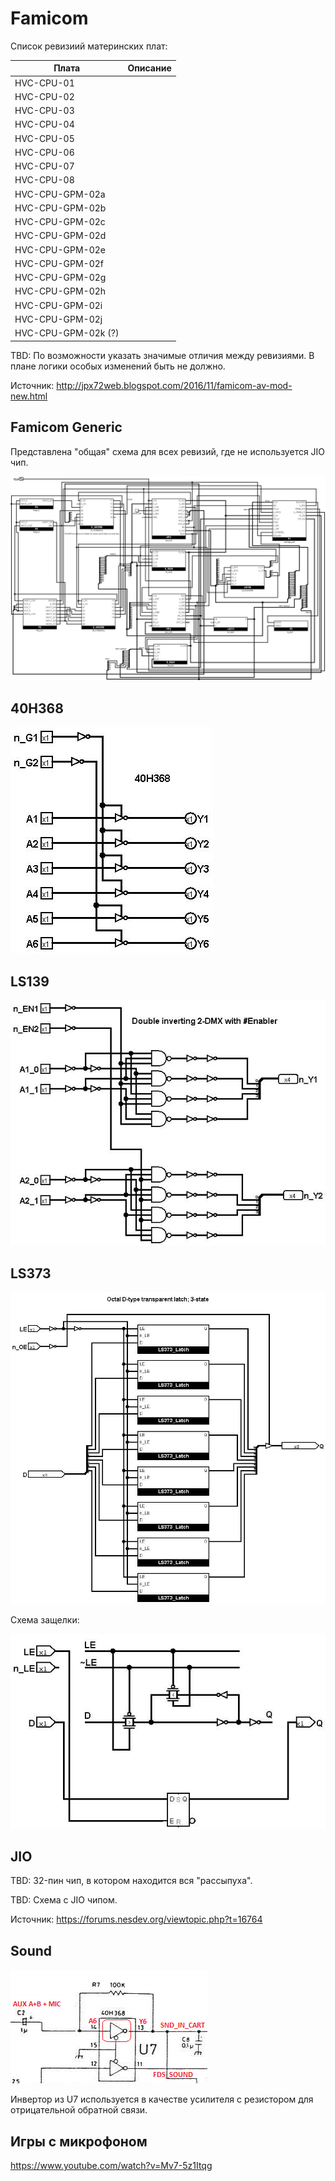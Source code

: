# Famicom

Список ревизиий материнских плат:

|Плата|Описание|
|---|---|
|HVC-CPU-01| |
|HVC-CPU-02| |
|HVC-CPU-03| |
|HVC-CPU-04| |
|HVC-CPU-05| |
|HVC-CPU-06| |
|HVC-CPU-07| |
|HVC-CPU-08| |
|HVC-CPU-GPM-02a| |
|HVC-CPU-GPM-02b| |
|HVC-CPU-GPM-02c| |
|HVC-CPU-GPM-02d| |
|HVC-CPU-GPM-02e| |
|HVC-CPU-GPM-02f| |
|HVC-CPU-GPM-02g| |
|HVC-CPU-GPM-02h| |
|HVC-CPU-GPM-02i| |
|HVC-CPU-GPM-02j| |
|HVC-CPU-GPM-02k (?)| |

TBD: По возможности указать значимые отличия между ревизиями. В плане логики особых изменений быть не должно.

Источник: http://jpx72web.blogspot.com/2016/11/famicom-av-mod-new.html

## Famicom Generic

Представлена "общая" схема для всех ревизий, где не используется JIO чип.

![fami_logisim](/BreakingNESWiki/MB/imgstore/fami_logisim.jpg)

## 40H368

![40H368](/BreakingNESWiki/MB/imgstore/40H368.jpg)

## LS139

![LS139](/BreakingNESWiki/MB/imgstore/LS139.jpg)

## LS373

![LS373](/BreakingNESWiki/MB/imgstore/LS373.jpg)

Схема защелки:

![LS373_Transparent_Latch](/BreakingNESWiki/MB/imgstore/LS373_Transparent_Latch.jpg)

## JIO

TBD: 32-пин чип, в котором находится вся "рассыпуха".

TBD: Схема с JIO чипом.

Источник: https://forums.nesdev.org/viewtopic.php?t=16764

## Sound

![fami_sound](/BreakingNESWiki/MB/imgstore/fami_sound.png)

Инвертор из U7 используется в качестве усилителя с резистором для отрицательной обратной связи.

## Игры с микрофоном

https://www.youtube.com/watch?v=Mv7-5z1Itqg
